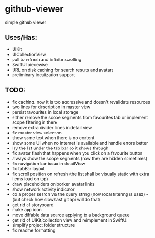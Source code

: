 # github-viewer
simple github viewer

## Uses/Has:
* UIKit
* UICollectionView
* pull to refresh and infinite scrolling
* SwiftUI piecewise
* URL on disk caching for search results and avatars
* preliminary localization support

## TODO:
* fix caching, now it is too aggressive and doesn't revalidate resources
* two lines for description in master view
* persist favourites in local storage
* either remove the scope segments from favourites tab or implement scope filtering in there
* remove extra divider llines in detail view
* fix master view selection
* show some text when there is no content
* show some UI when no internet is available and handle errors better
* lay the list under the tab bar so it shows through
* fix avatar flash that happens when you click on a favourite button
* always show the scope segments (now they are hidden sometimes)
* fix navigation bar issue in detailView
* fix tabBar layout
* fix scroll position on refresh (the list shall be visually static with extra items load on top)
* draw placeholders on borken avatar links
* show network activity indicator
* do a proper search via the query string (now local filtering is used) - (but check how slow/fast git api will do that)
* get rid of storyboard
* make app icon
* move diffable data source applying to a background queue
* get rid of UIKit/collection view and reimplement in SwiftUI
* simplify project folder structure
* fix readme formatting
